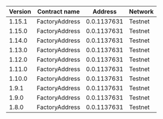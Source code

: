 | Version | Contract name  | Address      | Network    | 
|---------|----------------|--------------|------------|
| 1.15.1  | FactoryAddress | 0.0.1137631  | Testnet    |
| 1.15.0  | FactoryAddress | 0.0.1137631  | Testnet    |
| 1.14.0  | FactoryAddress | 0.0.1137631  | Testnet    |
| 1.13.0  | FactoryAddress | 0.0.1137631  | Testnet    |
| 1.12.0  | FactoryAddress | 0.0.1137631  | Testnet    |
| 1.11.0  | FactoryAddress | 0.0.1137631  | Testnet    |
| 1.10.0  | FactoryAddress | 0.0.1137631  | Testnet    |
| 1.9.1   | FactoryAddress | 0.0.1137631  | Testnet    |
| 1.9.0   | FactoryAddress | 0.0.1137631  | Testnet    |
| 1.8.0   | FactoryAddress | 0.0.1137631  | Testnet    |